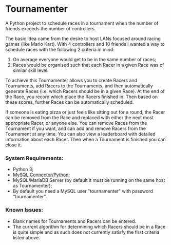# Tournamenter
A Python project to schedule races in a tournament when the number of friends exceeds the number of controllers.

The basic idea came from the desire to host LANs focused around racing games (like Mario Kart). With 4 controllers and 10 friends I wanted a way to schedule races with the following 2 criteria in mind:

  1. On average everyone would get to be in the same number of races;
  2. Races would be organised such that each Racer in a given Race was of similar skill level.

To achieve this Tournamenter allows you to create Racers and Tournaments, add Racers to the Tournaments, and then automatically generate Races (i.e. which Racers should be in a given Race). At the end of the Race, you record which place the Racers finished in. Then based on these scores, further Races can be automatically scheduled.

If someone is eating pizza or just feels like sitting out for a round, the Racer can be removed from the Race and replaced with either the next most appropriate Racer, or anyone else. You can remove Races from the Tournament if you want, and can add and remove Racers from the Tournament at any time. You can also view a leaderboard with detailed information about each Racer. Then when a Tournament is finished you can close it.


### System Requirements:

 * Python 3;
 * [MySQL Connector/Python](https://dev.mysql.com/doc/connector-python/en/);
 * MySQL/MariaDB Server (by default it must be running on the same host as Tournamenter);
 * By default you need a MySQL user "tournamenter" with password "tournamenter".


### Known Issues:

 * Blank names for Tournaments and Racers can be entered.
 * The current algorithm for determining which Racers should be in a Race is quite simple and as such does not currently satisfy the first criteria listed above.
